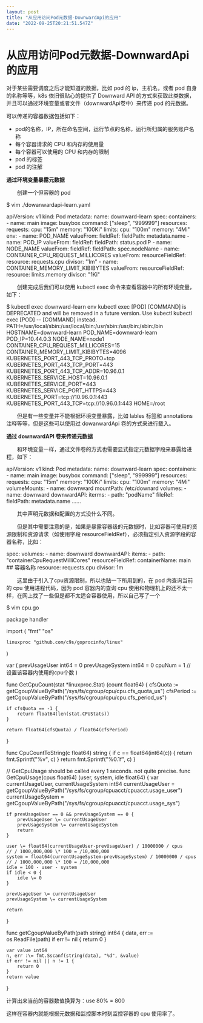 ```yaml
---
layout: post
title: "从应用访问Pod元数据-DownwardApi的应用"
date: "2022-09-25T20:21:51.547Z"
---
```

从应用访问Pod元数据-DownwardApi的应用
==========================

对于某些需要调度之后才能知道的数据，比如 pod 的 ip，主机名，或者 pod 自身的名称等等，k8s 依旧很贴心的提供了 Downward API 的方式来获取此类数据，并且可以通过环境变量或者文件（downwardApi卷中）来传递 pod 的元数据。

可以传递的容器数据包括如下：

*   pod的名称，IP，所在命名空间，运行节点的名称，运行所归属的服务账户名称
*   每个容器请求的 CPU 和内存的使用量
*   每个容器可以使用的 CPU 和内存的限制
*   pod 的标签
*   pod 的注解

**通过环境变量暴露元数据**

　　创建一个但容器的 pod

$ vim ./dowanwardapi-learn.yaml

apiVersion: v1
kind: Pod
metadata:
  name: downward\-learn
spec:
  containers:
  \- name: main
    image: busybox
    command: \["sleep", "999999"\]
    resources:
      requests:
        cpu: "15m"
        memory: "100Ki"
      limits:
        cpu: "100m"
        memory: "4Mi"
    env:
    \- name: POD\_NAME
      valueFrom:
        fieldRef:
          fieldPath: metadata.name
    \- name: POD\_IP
      valueFrom:
        fieldRef:
          fieldPath: status.podIP
    \- name: NODE\_NAME
      valueFrom:
        fieldRef:
          fieldPath: spec.nodeName
    \- name: CONTAINER\_CPU\_REQUEST\_MILLICORES
      valueFrom:
        resourceFieldRef:
          resource: requests.cpu
          divisor: "1m"
    - name: CONTAINER\_MEMORY\_LIMIT\_KIBIBYTES
      valueFrom:
        resourceFieldRef:
          resource: limits.memory
          divisor: "1Ki"

　　创建完成后我们可以使用 kubectl exec 命令来查看容器中的所有环境变量，如下：

$ kubectl exec downward-learn env
kubectl exec \[POD\] \[COMMAND\] is DEPRECATED and will be removed in a future version. Use kubectl kubectl exec \[POD\] -- \[COMMAND\] instead.
PATH\=/usr/local/sbin:/usr/local/bin:/usr/sbin:/usr/bin:/sbin:/bin
HOSTNAME\=downward-learn
POD\_NAME\=downward-learn
POD\_IP\=10.44.0.3
NODE\_NAME\=node1
CONTAINER\_CPU\_REQUEST\_MILLICORES\=15
CONTAINER\_MEMORY\_LIMIT\_KIBIBYTES\=4096
KUBERNETES\_PORT\_443\_TCP\_PROTO\=tcp
KUBERNETES\_PORT\_443\_TCP\_PORT\=443
KUBERNETES\_PORT\_443\_TCP\_ADDR\=10.96.0.1
KUBERNETES\_SERVICE\_HOST\=10.96.0.1
KUBERNETES\_SERVICE\_PORT\=443
KUBERNETES\_SERVICE\_PORT\_HTTPS\=443
KUBERNETES\_PORT\=tcp://10.96.0.1:443
KUBERNETES\_PORT\_443\_TCP=tcp://10.96.0.1:443
HOME=/root

　　但是有一些变量并不能根据环境变量暴露，比如 lables 标签和 annotations 注释等等，但是这些可以使用过 dowanwardApi 卷的方式来进行载入。

**通过 downwardAPI 卷来传递元数据**

　　和环境变量一样，通过文件卷的方式也需要显式指定元数据字段来暴露给进程，如下：

apiVersion: v1
kind: Pod
metadata:
  name: downward\-learn
spec:
  containers:
  \- name: main
    image: busybox
    command: \["sleep", "999999"\]
    resources:
      requests:
        cpu: "15m"
        memory: "100Ki"
      limits:
        cpu: "100m"
        memory: "4Mi"
    volumeMounts:
    \- name: downward
      mountPath: /etc/downard
  volumes:
  \- name: downward
    downwardAPI:
      iterms:
      \- path: "podName"
        fileRef:
          fieldPath: metadata.name
......    

　　其中声明元数据和配置的方式没什么不同。

　　但是其中需要注意的是，如果是暴露容器级的元数据时，比如容器可使用的资源限制和资源请求（如使用字段 resourceFieldRef），必须指定引入资源字段的容器名称，比如：

spec:
  volumes:
  \- name: downward
    downwardAPI:
      items:
      \- path: "containerCpuRequestMilliCores"
        resourceFieldRef: 
          containerName: main      ## 容器名称
          resource: requests.cpu
          divisor: 1m

　　这里由于引入了cpu资源限制，所以也贴一下所用到的，在 pod 内查询当前的 cpu 使用进程代码，因为 pod 容器内的查询 cpu 使用和物理机上的还不太一样，在网上找了一些但是都不太适合容器使用，所以自己写了一个

$ vim cpu.go  
  
package handler

import (
    "fmt"
    "os"

    linuxproc "github.com/c9s/goprocinfo/linux"
)

var (
    prevUsageUser   int64 \= 0
    prevUsageSystem int64 \= 0
    cpuNum \= 1    // 设置该容器内使用的cpu个数
)

func GetCpuCount(stat \*linuxproc.Stat) (count float64) {
    cfsQuota :\= getCgoupValueByPath("/sys/fs/cgroup/cpu/cpu.cfs\_quota\_us")
    cfsPeriod :\= getCgoupValueByPath("/sys/fs/cgroup/cpu/cpu.cfs\_period\_us")

    if cfsQuota == -1 {
        return float64(len(stat.CPUStats))
    }

    return float64(cfsQuota) / float64(cfsPeriod)
}

func CpuCountToString(c float64) string {
    if c == float64(int64(c)) {
        return fmt.Sprintf("%v", c)
    }
    return fmt.Sprintf("%0.1f", c)
}

// GetCpuUsage should be called every 1 seconds. not quite precise.
func GetCpuUsage(cpus float64) (user, system, idle float64) {
    var currentUsageUser, currentUsageSystem int64
    currentUsageUser \= getCgoupValueByPath("/sys/fs/cgroup/cpuacct/cpuacct.usage\_user")
    currentUsageSystem \= getCgoupValueByPath("/sys/fs/cgroup/cpuacct/cpuacct.usage\_sys")

    if prevUsageUser == 0 && prevUsageSystem == 0 {
        prevUsageUser \= currentUsageUser
        prevUsageSystem \= currentUsageSystem
        return
    }

    user \= float64(currentUsageUser-prevUsageUser) / 10000000 / cpus       // / 1000,000,000 \* 100 = /10,000,000
    system = float64(currentUsageSystem-prevUsageSystem) / 10000000 / cpus // / 1000,000,000 \* 100 = /10,000,000
    idle = 100 - user - system
    if idle < 0 {
        idle \= 0
    }

    prevUsageUser \= currentUsageUser
    prevUsageSystem \= currentUsageSystem

    return
}

func getCgoupValueByPath(path string) int64 {
    data, err :\= os.ReadFile(path)
    if err != nil {
        return 0
    }

    var value int64
    n, err :\= fmt.Sscanf(string(data), "%d", &value)
    if err != nil || n != 1 {
        return 0
    }
    return value
}

计算出来当前的容器数值换算为：use 80% = 800

这样在容器内就能根据元数据和监控脚本时刻监控容器的 cpu 使用率了。